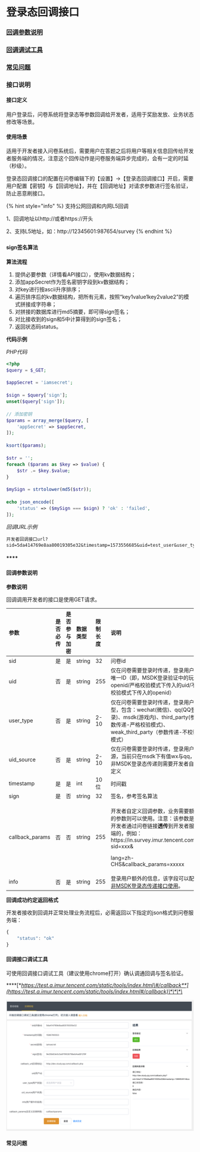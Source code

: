 # 登录态回调接口

### [回调参数说明](deng-lu-tai-hui-tiao-jie-kou.md#hui-tiao-can-shu-shuo-ming-1)

### [回调调试工具](deng-lu-tai-hui-tiao-jie-kou.md#hui-tiao-jie-kou-tiao-shi-gong-ju)

### [常见问题](deng-lu-tai-hui-tiao-jie-kou.md#chang-jian-wen-ti-1)

### 接口说明

#### 接口定义

用户登录后，问卷系统将登录态等参数回调给开发者，适用于奖励发放、业务状态修改等场景。

#### 

#### 使用场景

适用于开发者接入问卷系统后，需要用户在答题之后将用户等相关信息回传给开发者服务端的情况，注意这个回传动作是问卷服务端异步完成的，会有一定的时延（秒级）。

登录态回调接口的配置在问卷编辑下的【设置】-&gt;【登录态回调接口】开启，需要用户配置【密钥】与【回调地址】，并在【回调地址】对请求参数进行签名验证，防止恶意刷接口。

{% hint style="info" %}
支持公网回调和内网L5回调

1、回调地址以http://或者https://开头

2、支持L5地址，如：http://12345601:987654/survey
{% endhint %}

### 

#### sign签名算法

**算法流程**

1. 提供必要参数（详情看API接口），使用kv数据结构；
2. 添加appSecret作为签名密钥字段到kv数据结构；
3. 对key进行按ascii升序排序；
4. 遍历排序后的kv数据结构，把所有元素，按照“key1value1key2value2”的模式拼接成字符串；
5. 对拼接的数据库进行md5摘要，即可得sign签名；
6. 对比接收到的sign和5中计算得到的sign签名；
7. 返回状态码status。

**代码示例**

_PHP代码_ 

```php
<?php
$query = $_GET;

$appSecret = 'iamsecret';

$sign = $query['sign'];
unset($query['sign']);

// 添加密钥
$params = array_merge($query, [
    'appSecret' => $appSecret,
]);

ksort($params);

$str = '';
foreach ($params as $key => $value) {
    $str .= $key.$value;
}

$mySign = strtolower(md5($str));

echo json_encode([
    'status' => ($mySign === $sign) ? 'ok' : 'failed',
]);
```

_回调URL示例_

```aspnet
开发者回调接口url?sid=5da414769e8aa80019305e32&timestamp=1573556685&uid=test_user&user_type=third_party&uid_source=qq&info=afdadsfasdfasdf&callback_params=callbackparams&sign=38408d6222e1a4c6fa598e4820443ca8
```

#### \*\*\*\*

#### **回调参数说明**

**参数说明**

回调调用开发者的接口是使用GET请求。

<table>
  <thead>
    <tr>
      <th style="text-align:left">&#x53C2;&#x6570;</th>
      <th style="text-align:left">&#x662F;&#x5426;&#x5FC5;&#x4F20;</th>
      <th style="text-align:left">&#x662F;&#x5426;&#x53C2;&#x4E0E;&#x52A0;&#x5BC6;</th>
      <th style="text-align:left">&#x6570;&#x636E;&#x7C7B;&#x578B;</th>
      <th style="text-align:left">&#x9650;&#x5236;&#x957F;&#x5EA6;</th>
      <th style="text-align:left">&#x8BF4;&#x660E;</th>
    </tr>
  </thead>
  <tbody>
    <tr>
      <td style="text-align:left">sid</td>
      <td style="text-align:left">&#x662F;</td>
      <td style="text-align:left">&#x662F;</td>
      <td style="text-align:left">string</td>
      <td style="text-align:left">32</td>
      <td style="text-align:left">&#x95EE;&#x5377;id</td>
    </tr>
    <tr>
      <td style="text-align:left">uid</td>
      <td style="text-align:left">&#x5426;</td>
      <td style="text-align:left">&#x662F;</td>
      <td style="text-align:left">string</td>
      <td style="text-align:left">255</td>
      <td style="text-align:left">&#x4EC5;&#x5728;&#x95EE;&#x5377;&#x9700;&#x8981;&#x767B;&#x5F55;&#x65F6;&#x4F20;&#x9012;&#xFF0C;&#x767B;&#x5F55;&#x7528;&#x6237;&#x7684;&#x552F;&#x4E00;ID&#xFF08;&#x5373;&#xFF0C;MSDK&#x767B;&#x5F55;&#x9A8C;&#x8BC1;&#x4E2D;&#x7684;&#x73A9;&#x5BB6;openid/&#x4E25;&#x683C;&#x6821;&#x9A8C;&#x6A21;&#x5F0F;&#x4E0B;&#x4F20;&#x5165;&#x7684;uid/&#x4E0D;&#x6821;&#x9A8C;&#x6A21;&#x5F0F;&#x4E0B;&#x4F20;&#x5165;&#x7684;openid&#xFF09;</td>
    </tr>
    <tr>
      <td style="text-align:left">user_type</td>
      <td style="text-align:left">&#x5426;</td>
      <td style="text-align:left">&#x662F;</td>
      <td style="text-align:left">string</td>
      <td style="text-align:left">2-10</td>
      <td style="text-align:left">&#x4EC5;&#x5728;&#x95EE;&#x5377;&#x9700;&#x8981;&#x767B;&#x5F55;&#x65F6;&#x4F20;&#x9012;&#xFF0C;&#x767B;&#x5F55;&#x7528;&#x6237;&#x7C7B;&#x578B;&#xFF0C;&#x5305;&#x542B;&#xFF1A;wechat(&#x5FAE;&#x4FE1;)&#x3001;qq(QQ&#x767B;&#x5F55;)&#x3001;msdk(&#x6E38;&#x620F;&#x5185;)&#x3001;third_party(&#x53C2;&#x6570;&#x4F20;&#x9012;-&#x4E25;&#x683C;&#x6821;&#x9A8C;&#x6A21;&#x5F0F;)&#x3001;weak_third_party&#xFF08;&#x53C2;&#x6570;&#x4F20;&#x9012;-&#x4E0D;&#x6821;&#x9A8C;&#x6A21;&#x5F0F;&#xFF09;</td>
    </tr>
    <tr>
      <td style="text-align:left">uid_source</td>
      <td style="text-align:left">&#x5426;</td>
      <td style="text-align:left">&#x662F;</td>
      <td style="text-align:left">string</td>
      <td style="text-align:left">2-10</td>
      <td style="text-align:left">&#x4EC5;&#x5728;&#x95EE;&#x5377;&#x9700;&#x8981;&#x767B;&#x5F55;&#x65F6;&#x4F20;&#x9012;&#xFF0C;&#x767B;&#x5F55;&#x7528;&#x6237;&#x6765;&#x6E90;&#xFF0C;&#x5F53;&#x524D;&#x53EA;&#x5728;msdk&#x4E0B;&#x6709;&#x503C;wx&#x4E0E;qq&#xFF0C;&#x975E;MSDK&#x767B;&#x5F55;&#x6001;&#x4F20;&#x9012;&#x5219;&#x9700;&#x8981;&#x5F00;&#x53D1;&#x8005;&#x81EA;&#x5DF1;&#x5B9A;&#x4E49;</td>
    </tr>
    <tr>
      <td style="text-align:left">timestamp</td>
      <td style="text-align:left">&#x662F;</td>
      <td style="text-align:left">&#x662F;</td>
      <td style="text-align:left">int</td>
      <td style="text-align:left">10&#x4F4D;</td>
      <td style="text-align:left">&#x65F6;&#x95F4;&#x6233;</td>
    </tr>
    <tr>
      <td style="text-align:left">sign</td>
      <td style="text-align:left">&#x662F;</td>
      <td style="text-align:left">&#x5426;</td>
      <td style="text-align:left">string</td>
      <td style="text-align:left">32</td>
      <td style="text-align:left">&#x7B7E;&#x540D;&#xFF0C;&#x53C2;&#x8003;&#x7B7E;&#x540D;&#x7B97;&#x6CD5;</td>
    </tr>
    <tr>
      <td style="text-align:left">callback_params</td>
      <td style="text-align:left">&#x5426;</td>
      <td style="text-align:left">&#x5426;</td>
      <td style="text-align:left">string</td>
      <td style="text-align:left">255</td>
      <td style="text-align:left">
        <p>&#x5F00;&#x53D1;&#x8005;&#x81EA;&#x5B9A;&#x4E49;&#x56DE;&#x8C03;&#x53C2;&#x6570;&#xFF0C;&#x4E1A;&#x52A1;&#x9700;&#x8981;&#x989D;&#x5916;&#x7684;&#x53C2;&#x6570;&#x5219;&#x53EF;&#x4EE5;&#x4F7F;&#x7528;&#x3002;&#x6CE8;&#x610F;&#xFF1A;&#x8BE5;&#x53C2;&#x6570;&#x662F;&#x7531;&#x5F00;&#x53D1;&#x8005;&#x901A;&#x8FC7;&#x95EE;&#x5377;&#x94FE;&#x63A5;<b>&#x900F;&#x4F20;</b>&#x5230;&#x5F00;&#x53D1;&#x8005;&#x670D;&#x52A1;&#x7AEF;&#x7684;&#xFF0C;&#x4F8B;&#x5982;&#xFF1A;https://in.survey.imur.tencent.com/?sid=xxx&amp;</p>
        <p>lang=zh-CHS&amp;callback_params=xxxxx</p>
      </td>
    </tr>
    <tr>
      <td style="text-align:left">info</td>
      <td style="text-align:left">&#x5426;</td>
      <td style="text-align:left">&#x662F;</td>
      <td style="text-align:left">string</td>
      <td style="text-align:left">255</td>
      <td style="text-align:left">&#x767B;&#x5F55;&#x7528;&#x6237;&#x989D;&#x5916;&#x7684;&#x4FE1;&#x606F;&#xFF0C;&#x8BE5;&#x5B57;&#x6BB5;&#x53EF;&#x4EE5;&#x914D;&#x5408;
        <a
        href="fei-msdk-deng-lu-tai-chuan-di-jie-kou.md">&#x975E;MSDK&#x767B;&#x5F55;&#x6001;&#x4F20;&#x9012;&#x63A5;&#x53E3;&#x4F7F;&#x7528;</a>&#x3002;</td>
    </tr>
  </tbody>
</table>

**回调成功约定返回格式**

开发者接收到回调并正常处理业务流程后，必需返回以下指定的json格式到问卷服务端：

```javascript
{
    "status": "ok"
}
```

#### 

#### 回调接口调试工具

可使用回调接口调试工具（建议使用chrome打开）确认调通回调与签名验证。

\*\*\*\*[**https://test.a.imur.tencent.com/static/tools/index.html\#/callback**](https://test.a.imur.tencent.com/static/tools/index.html#/callback)\*\*\*\*

![&#x56DE;&#x8C03;&#x63A5;&#x53E3;&#x8C03;&#x8BD5;&#x5DE5;&#x5177;](../.gitbook/assets/image%20%28381%29.png)

#### 常见问题

